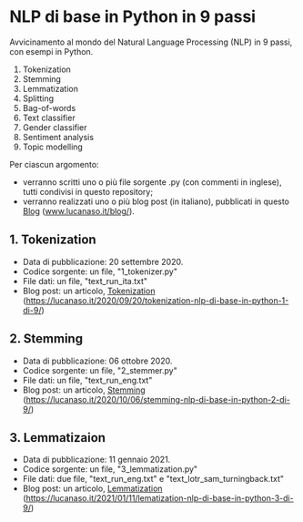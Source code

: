 # NLP di base in Python in 9 passi
Avvicinamento al mondo del Natural Language Processing (NLP) in 9 passi, con esempi in Python.

1. Tokenization
2. Stemming
3. Lemmatization
4. Splitting
5. Bag-of-words
6. Text classifier
7. Gender classifier
8. Sentiment analysis
9. Topic modelling

Per ciascun argomento:
 - verranno scritti uno o più file sorgente .py (con commenti in inglese), tutti condivisi in questo repository;
 - verranno realizzati uno o più blog post (in italiano), pubblicati in questo <a href="https://lucanaso.it/blog/" target="_blank">Blog</a> (www.lucanaso.it/blog/).


## 1. Tokenization
- Data di pubblicazione: 20 settembre 2020.
- Codice sorgente: un file, "1_tokenizer.py"
- File dati: un file, "text_run_ita.txt"
- Blog post: un articolo, <a href="https://lucanaso.it/2020/09/20/tokenization-nlp-di-base-in-python-1-di-9/" target="_blank">Tokenization</a> (https://lucanaso.it/2020/09/20/tokenization-nlp-di-base-in-python-1-di-9/)

## 2. Stemming
- Data di pubblicazione: 06 ottobre 2020.
- Codice sorgente: un file, "2_stemmer.py"
- File dati: un file, "text_run_eng.txt"
- Blog post: un articolo, <a href="https://lucanaso.it/2020/10/06/stemming-nlp-di-base-in-python-2-di-9/" target="_blank">Stemming</a> (https://lucanaso.it/2020/10/06/stemming-nlp-di-base-in-python-2-di-9/)

## 3. Lemmatizaion
- Data di pubblicazione: 11 gennaio 2021.
- Codice sorgente: un file, "3_lemmatization.py"
- File dati: due file, "text_run_eng.txt" e "text_lotr_sam_turningback.txt"
- Blog post: un articolo, <a href="https://lucanaso.it/2021/01/11/lematization-nlp-di-base-in-python-3-di-9/" target="_blank">Lemmatization</a> (https://lucanaso.it/2021/01/11/lematization-nlp-di-base-in-python-3-di-9/)
